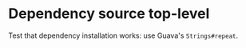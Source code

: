 # Dependency source top-level

Test that dependency installation works: use Guava's `Strings#repeat`.
